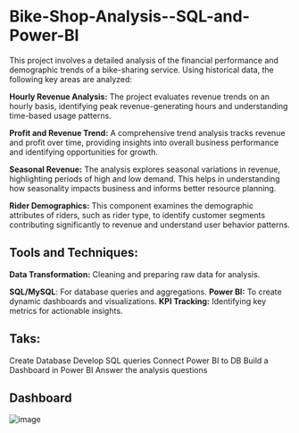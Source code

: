# Bike-Shop-Analysis--SQL-and-Power-BI
This project involves a detailed analysis of the financial performance and demographic trends of a bike-sharing service. Using historical data, the following key areas are analyzed:

**Hourly Revenue Analysis:**
The project evaluates revenue trends on an hourly basis, identifying peak revenue-generating hours and understanding time-based usage patterns.

**Profit and Revenue Trend:**
A comprehensive trend analysis tracks revenue and profit over time, providing insights into overall business performance and identifying opportunities for growth.

**Seasonal Revenue:**
The analysis explores seasonal variations in revenue, highlighting periods of high and low demand. This helps in understanding how seasonality impacts business and informs better resource planning.

**Rider Demographics:**
This component examines the demographic attributes of riders, such as rider type, to identify customer segments contributing significantly to revenue and understand user behavior patterns.

## Tools and Techniques:
**Data Transformation:** Cleaning and preparing raw data for analysis.

**SQL/MySQL**: For database queries and aggregations.
**Power BI:** To create dynamic dashboards and visualizations.
**KPI Tracking:** Identifying key metrics for actionable insights.

## Taks:
Create Database
Develop SQL queries
Connect Power BI to DB
Build a Dashboard in Power BI 
Answer the analysis questions

## Dashboard
![image](https://github.com/user-attachments/assets/68ff4235-21c4-40a7-808c-33650135fd34)

